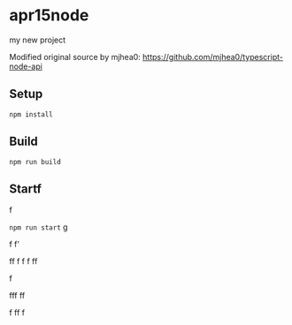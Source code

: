 # apr15node

my new project

Modified original source by mjhea0: https://github.com/mjhea0/typescript-node-api

## Setup

`npm install`

## Build





`npm run build`






## Startf





f



  















`npm run start`
g



f
f'


ff
f
f
f
ff  


f


fff
ff











f
ff
f
